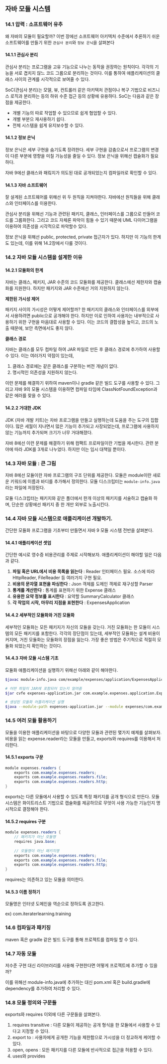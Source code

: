 ## 자바 모듈 시스템
### 14.1 압력 : 소프트웨어 유추
왜 자바의 모듈이 필요할까? 이번 장에선 소프트웨어 아키텍처 수준에서 추론하기 쉬운 소프트웨어를 만들기 위한 `관심사 분리`와 `정보 은닉`을 살펴본다
#### 14.1.1 관심사 분리
관심사 분리는 프로그램을 고유 기능으로 나누는 동작을 권장하는 원칙이다. 각각의 기능을 서로 겹치지 않느 코드 그룹으로 분리하는 것이다. 이를 통하여 애플리케이션의 클래스 사이의 관계를 시각적으로 보여줄 수 있다.

SoC(관심사 분리)는 모델, 뷰, 컨트롤러 같은 아키텍처 관점이나 복구 기법으로 비즈니스 로직과 분리하는 등의 하위 수준 접근 등의 상황에 유용하다. SoC는 다음과 같은 장점을 제공한다.
* 개별 기능의 따로 작업할 수 있으므로 쉽게 협업할 수 있다.
* 개별 부분으 재사용하기 쉽다.
* 전체 시스템을 쉽게 유지보수할 수 있다.

#### 14.1.2 정보 은닉
정보 은닉은 세부 구현을 숨기도록 장려한다. 세부 구현을 감춤으로서 프로그램의 변경이 다른 부분에 영향을 미칠 가능성을 줄일 수 있다. 정보 은닉을 위해선 캡슐화가 필요하다.

자바 9에선 클래스와 패킼지가 의도된 대로 공개되었는지 컴파일러로 확인할 수 있다.

#### 14.1.3 자바 소프트웨어
잘 설계된 소프트웨어를 위해선 위 두 원칙을 지켜야한다. 자바에선 원칙들을 위해 클래스와 인터페이스를 이용한다.

관심사 분리을 위해선 기능과 관련된 패키지, 클래스, 인터페이스를 그룹으로 만들어 코드를 그룹화한다. 그리고 코드 자체론 파악이 힘들 수 있기 때문에 UML 다이어그램을 이용하여 의존성을 시각적으로 파악할수 있다.

정보 은닉을 위해선 public, protected, private 접근자가 있다. 하지만 이 기능의 한계도 있는데, 이를 위해 14.2장에서 다룰 것이다.

### 14.2 자바 모듈 시스템을 설계한 이유
#### 14.2.1 모듈화의 한계
자바는 클래스, 패키지, JAR 수준의 코드 모듈화를 제공한다. 클래스에선 제한자와 캡슐화를 지원한다. 하지만 패키지와 JAR 수준에선 거의 지원하지 않는다.

**제한된 가시성 제어**

패키지 사이의 가시성은 어떻게 제어할까? 한 패키지의 클래스와 인터페이스를 외부에서 사용하려면 public으로 공개해야 한다. 하지만 이로 인하여 사용자는 내부적으로 사용하기 위한 구현을 마음대로 사용할 수 있다. 이는 코드의 결합성을 높이고, 코드의 노출 때문에, 보안 측면에서도 좋지 않다.

**클래스 경로**

자바는 클래스를 모두 컴파일 하여 JAR 파일로 만든 후 클래스 경로에 추가하여 사용할 수 있다. 이는 여러가지 약점이 있는데,
1. 클래스 경로에는 같은 클래스를 구분하는 버전 개념이 없다.
2. 명시적인 의존성을 지원하지 않는다.

이런 문제를 해결하기 위하여 maven이나 gradle 같은 빌드 도구를 사용할 수 있다. 그리고 자바 9의 모듈 시스템을 이용하면 컴파일 타임에 ClassNotFoundException과 같은 에러를 찾을 수 있다.

#### 14.2.2 거대한 JDK
JDK (자바 개발 키트)는 자바 프로그램을 만들고 실행하는데 도움을 주는 도구의 집합이다. 많은 세월이 지나면서 많은 기능이 추가되고 사장되었는데, 프로그램에 사용하지 않는 기능까지 추가되며 크기가 너무 거대해졌다.

자바 8에선 이런 문제를 해결하기 위해 컴팩트 프로파일이란 기법을 제시한다. 관련 분야에 따라 JDK를 3개로 나누었다. 하지만 이는 임시 대책일 뿐이다.

### 14.3 자바 모듈 : 큰 그림
자바 8에선 모듈이란 자바 프로그램의 구조 단위를 제공한다. 모듈은 module이란 새로운 키워드에 이름과 바디를 추가해서 정의한다. 모듈 디스크립터는 `module-info.java`라는 파일에 저장된다. 

모듈 디스크립터는 패키지와 같은 폴더에서 한개 이상의 패키지를 서술하고 캡슐화 하며, 단순한 상황에선 패키지 중 한 개만 외부로 노출시킨다.

### 14.4 자바 모듈 시스템으로 애플리케이션 개발하기.
간단한 모듈화 프로그램을 기초부터 만들면서 자바 9 모듈 시스템 전반을 살펴본다.
#### 14.4.1 애플리케이션 셋업
간단한 예시로 영수증 비용관리를 주제로 시작해보자. 애플리케이션이 해야할 일은 다음과 같다.
1. **파일 혹은 URL에서 비용 목록을 읽는다** : Reader 인터페이스 필요. 소스에 따라 HttpReader, FileReader 등 여러가지 구현 필요.
2. **비용의 문자열 표현을 파싱한다** : Json 객체를 도메인 객체로 재구성할 Parser
3. **통계를 계산한다** : 통계를 표현하기 위한 Expense 클래스
4. **유용한 요약 정보를 표시한다** : 요약할 SummaryCalculator 클래스
5. **각 작업의 시작, 마무리 지점을 표현한다** : ExpensesApplication

#### 14.4.2 세부적인 모듈화와 거친 모듈화
세부적인 모듈화는 모든 패키지가 자신의 모듈을 갖는다. 거친 모듈화는 한 모듈이 시스템의 모든 패키지를 포함한다. 각각의 장단점이 있는데, 세부적인 모듈화는 설계 비용이 커지며, 거친 모듈화는 모듈화의 장점을 잃는다. 가장 좋은 방법은 주기적으로 적절히 모듈화 되었는지 확인하는 것이다.

#### 14.4.3 자바 모듈 시스템 기초
모듈화 애플리케이션을 실행하기 위해선 아래와 같이 해야한다.
```bash
$javac module-info.java com/example/expenses/application/ExpensesApplication.java -d target

# 어떤 파일이 JAR에 포함되어 있는지 알려줌
$jar cvfe expenses-application.jar com.example.expenses.application.ExpensesApplication -C target

# 생성된 모듈화 어플리케이션 실행
$java --module-path expenses-application.jar --module expenses/com.example.expenses.application.ExpensesApplication
```

### 14.5 여러 모듈 활용하기
모듈을 이용한 애플리케이션을 바탕으로 다양한 모듈과 관련된 몇가지 예제를 살펴보자. 비용을 읽는 expense.reader라는 모듈을 만들고, exports와 requires를 이용해서 처리한다.

#### 14.5.1 exports 구문
```Java
module expenses.readers {
    exports com.example.expenses.readers;
    exports com.example.expenses.readers.file;
    exports com.example.expenses.readers.http;
}
```
exports는 다른 모듈에서 사용할 수 있도록 특정 패키지를 공개 형식으로 만든다. 모듈 시스템은 화이트리스트 기법으로 캡슐화를 제공하므로 무엇이 사용 가능한 기능인지 명시적으로 결정해야 한다.

#### 14.5.2 requires 구분
```Java
module expenses.readers {
    // 패키지가 아닌 모듈명
    requires java.base;
    
    // 모듈명이 아닌 패키지명
    exports com.example.expenses.readers;
    exports com.example.expenses.readers.file;
    exports com.example.expenses.readers.http;
}
```
requires는 의존하고 있는 모듈을 의미한다. 

#### 14.5.3 이름 정하기
모듈명은 인터넷 도메인을 역순으로 정하도록 권고한다.

ex) com.iteraterlearning.training

### 14.6 컴파일과 패키징
maven 혹은 gradle 같은 빌드 도구를 통해 프로젝트를 컴파일 할 수 있다.

### 14.7 자동 모듈
저수준 구현 대신 라이브러리를 사용해 구현한다면 어떻게 프로젝트에 추가할 수 있을까?

이를 위해선 module-info.java에 추가하는 대신 pom.xml 혹은 build.gradle에 dependency를 추가하여 처리할 수 있다.

### 14.8 모듈 정의와 구문들
exports와 requires 이외에 다른 구문들을 살펴본다.

1. requires transitive : 다른 모듈이 제공하는 공개 형식을 한 모듈에서 사용할 수 있다고 지정할 수 있다.
2. export to : 사용자에게 공개한 기능을 제한함으로 가시성을 더 정교하게 케어할 수 있다.
3. open, opens : 모든 패키지를 다른 모듈에 반사적으로 접근을 허용할 수 있다.
4. uses와 provides